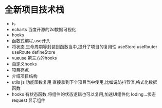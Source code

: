 # 全新项目技术栈

- ts
- echarts 百度开源的2d数据可视化
- hooks
 - 函数式编程,use开头
 - 将状态,生命周期等封装到函数当中,提升了项目的复用性
    useStore useRouter useRoute defineStore 
 - vueuse 第三方的hooks
 - 自定义hooks
- 项目亮点
 - 介绍项目结构
  - utils js 功能函数复用
  直接拿到下个项目当中使用,比如说防抖节流,格式化数据函数
  - hooks
 有状态函数,将组件的状态逻辑也可以复用,加速UI组件化
 loding...状态
 request
 显示组件 
